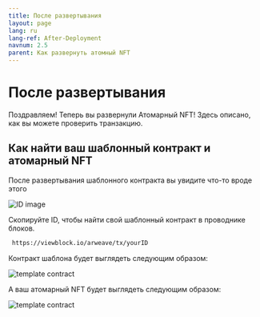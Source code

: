 ```yaml
---
title: После развертывания
layout: page
lang: ru
lang-ref: After-Deployment
navnum: 2.5
parent: Как развернуть атомный NFT
---
```


# После развертывания

Поздравляем! Теперь вы развернули Атомарный NFT! Здесь описано, как вы можете проверить транзакцию.

## Как найти ваш шаблонный контракт и атомарный NFT

После развертывания шаблонного контракта вы увидите что-то вроде этого

![ID image](/assets/images/templateID.png)

Скопируйте ID, чтобы найти свой шаблонный контракт в проводнике блоков.

```bash
 https://viewblock.io/arweave/tx/yourID
```

Контракт шаблона будет выглядеть следующим образом:

![template contract](/assets/images/contract-template.png)

А ваш атомарный NFT будет выглядеть следующим образом:

![template contract](/assets/images/Atomic-NFT.png)
